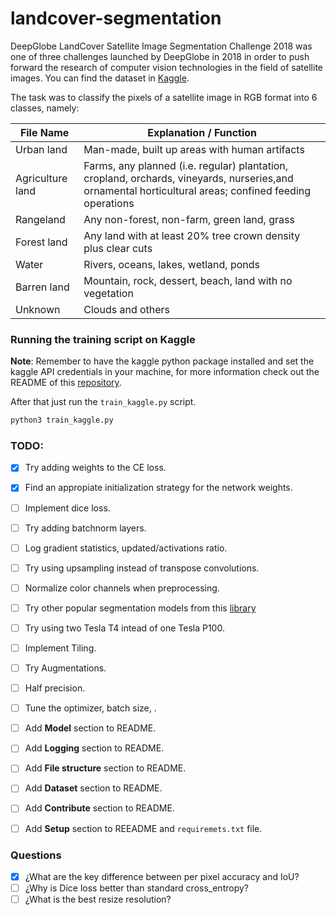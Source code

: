# landcover-segmentation

DeepGlobe LandCover Satellite Image Segmentation Challenge 2018 was one of three challenges launched by DeepGlobe in 2018 in order to push forward the research of computer vision technologies in the field of satellite images.  You can find the dataset in [Kaggle](https://www.kaggle.com/datasets/balraj98/deepglobe-land-cover-classification-dataset).

The task was to classify the pixels of a satellite image in RGB format into 6 classes, namely: 

|File Name| Explanation / Function |
|---------|------------|
|Urban land| Man-made, built up areas with human artifacts|
|Agriculture land| Farms, any planned (i.e. regular) plantation, cropland, orchards, vineyards, nurseries,and ornamental horticultural areas; confined feeding operations|
|Rangeland| Any non-forest, non-farm, green land, grass|
|Forest land| Any land with at least 20% tree crown density plus clear cuts|
| Water| Rivers, oceans, lakes, wetland, ponds|
| Barren land| Mountain, rock, dessert, beach, land with no vegetation|
| Unknown| Clouds and others|


### Running the training script on Kaggle

**Note**: Remember to have the kaggle python package installed and set the kaggle 
API credentials in your machine, for more information check out the README of this 
[repository](https://github.com/Kaggle/kaggle-api).

After that just run the `train_kaggle.py` script.
```bash
python3 train_kaggle.py
```
### TODO:

- [x] Try adding weights to the CE loss.
- [x] Find an appropiate initialization strategy for the network weights.
- [ ] Implement dice loss.
- [ ] Try adding batchnorm layers.
- [ ] Log gradient statistics, updated/activations ratio.
- [ ] Try using upsampling instead of transpose convolutions.
- [ ] Normalize color channels when preprocessing.
- [ ] Try other popular segmentation models from this [library](https://github.com/qubvel/segmentation_models.pytorch) 
- [ ] Try using two Tesla T4 intead of one Tesla P100.
- [ ] Implement Tiling.
- [ ] Try Augmentations.
- [ ] Half precision.
- [ ] Tune the optimizer, batch size, .
- [ ] Add **Model** section to README.
- [ ] Add **Logging** section to README.
- [ ] Add **File structure** section to README.
- [ ] Add **Dataset** section to README.
- [ ] Add **Contribute** section to README.
- [ ] Add **Setup** section to REEADME and `requiremets.txt` file.


### Questions

- [x] ¿What are the key difference between per pixel accuracy and IoU?
- [ ] ¿Why is Dice loss better than standard cross_entropy?
- [ ] ¿What is the best resize resolution?